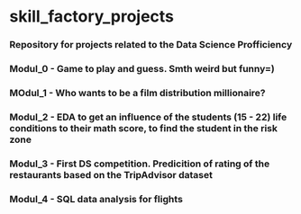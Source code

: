# skill_factory_projects
### Repository for projects related to the Data Science Profficiency
### Modul_0 - Game to play and guess. Smth weird but funny=)
### MOdul_1 - Who wants to be a film distribution millionaire?
### Modul_2 - EDA to get an influence of the students (15 - 22) life conditions to their math score, to find the student in the risk zone
### Modul_3 - First DS competition. Predicition of rating of the restaurants based on the TripAdvisor dataset
### Modul_4 - SQL data analysis for flights
